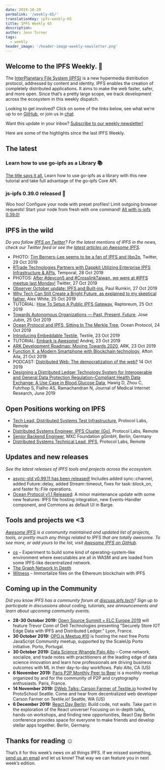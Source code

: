 ```yaml
---
date: 2019-10-29
permalink: '/weekly-65/'
translationKey: ipfs-weekly-65
title: IPFS Weekly 65
description:
author: Jenn Turner
tags:
  - weekly
header_image: '/header-image-weekly-newsletter.png'
---
```


## Welcome to the IPFS Weekly. 👋

The [InterPlanetary File System (IPFS)](https://ipfs.tech/) is a new hypermedia distribution protocol, addressed by content and identity. IPFS enables the creation of completely distributed applications. It aims to make the web faster, safer, and more open. Since that’s a pretty large scope, we track development across the ecosystem in this weekly dispatch.

Looking to get involved? Click on some of the links below, see what we’re up to on [GitHub](https://github.com/ipfs), or join us in [chat](https://riot.im/app/#/room/#ipfs:matrix.org).

Want this update in your inbox? [Subscribe to our weekly newsletter!](http://eepurl.com/gL2Pi5)

Here are some of the highlights since the last IPFS Weekly.

## The latest

### Learn how to use go-ipfs as a Library 📚

[The title says it all.](https://blog.ipfs.tech/073-go-ipfs-as-a-library/) Learn how to use go-ipfs as a library with this new tutorial and take full advantage of the go-ipfs Core API.

### js-ipfs 0.39.0 released 🎉

Woo hoo! Configure your node with preset profiles! Limit outgoing browser requests! Start your node from fresh with one command! [All with js-ipfs 0.39.0!](https://blog.ipfs.tech/071-js-ipfs-0-39/)

## IPFS in the wild

_Do you follow [IPFS on Twitter](https://twitter.com/IPFSbot)? For the latest mentions of IPFS in the news, check our Twitter feed or see the [latest articles on Awesome IPFS](https://awesome.ipfs.io/articles/)._

- PHOTO: [Tim Berners-Lee seems to be a fan of IPFS and libp2p](https://twitter.com/sgrasmann/status/1189194596544200708/photo/1), Twitter, 29 Oct 2019
- [RTrade Technologies Partners with Dappkit Utilizing Enterprise IPFS Infrastructure & APIs](https://medium.com/temporal-cloud/rtrade-technologies-partners-with-dappkit-utilizing-enterprise-ipfs-infrastructure-apis-7c9b67fdb589), Temporal, 28 Oct 2019
- PHOTOS: [After #devcon5 and #CrosslinkTaiwan, we were at #IPFS meetup last Monday!](https://twitter.com/pswu11/status/1188403475471831042) Twitter, 27 Oct 2019
- [Observer October update: IPFS and Built-ins](https://medium.com/@rumkin/observer-october-update-ipfs-and-built-ins-6a821fe2a42d), Paul Rumkin, 27 Oct 2019
- [Why Tech Can Still Create a Bright Future, as explained to my skeptical father.](https://medium.com/datadriveninvestor/why-tech-can-still-create-a-bright-future-as-explained-to-my-skeptical-father-f3a6e6dc960) Alex White, 25 Oct 2019
- TUTORIAL: [How To Setup A Public IPFS Gateway](https://raptoreum.com/blog/how-to-set-up-a-public-ipfs-gateway/), Raptoreum, 25 Oct 2019
- [Towards Autonomous Organizations — Past, Present, Future](https://medium.com/a-mma/towards-autonomous-organizations-past-present-future-9b66612507e6), Jose Jubin, 25 Oct 2019
- [Ocean Protocol and IPFS, Sitting In The Merkle Tree](https://blog.oceanprotocol.com/ocean-ipfs-integration-store-asset-files-43c623c356d7), Ocean Protocol, 24 Oct 2019
- [Introducing Embeddable Textile](https://blog.textile.io/introducing-embeddable-textile/), Textile, 23 Oct 2019
- TUTORIAL: [Embark is Awesome!](https://medium.com/@andrej.rakic.97/embark-is-awesome-9eee74fdfb4f) Andrej, 23 Oct 2019
- [ARK Development Roadmap: Moving Towards 2020](https://blog.ark.io/ark-development-roadmap-moving-towards-2020-36d5e78a1dfe), ARK, 23 Oct 2019
- [Function X, a Modern Smartphone with Blockchain technology](https://medium.com/@ailaafton2/function-x-a-modern-smartphone-with-blockchain-technology-c7194615f931), Afton Aila, 21 Oct 2019
- PODCAST: [Distributed Web: The democratization of the web?](https://www.innoq.com/de/podcast/068-distributed-web/) 14 Oct 2019
- [Designing a Distributed Ledger Technology System for Interoperable and General Data Protection Regulation–Compliant Health Data Exchange: A Use Case in Blood Glucose Data](https://www.jmir.org/2019/6/e13665/), Hawig D, Zhou C, Fuhrhop S, Fialho AS, Ramachandran N, Journal of Medical Internet Research, June 2019

## Open Positions working on IPFS

- [Tech Lead, Distributed Systems Test Infrastructure](https://jobs.lever.co/protocol/1ef5b878-573d-44fc-9fe6-c3745597c1fd), Protocol Labs, Remote
- [Distributed Systems Engineer, IPFS Cluster (Go)](https://jobs.lever.co/protocol/29207ca7-76a4-470f-b94a-e24244f9adc1), Protocol Labs, Remote
- [Senior Backend Engineer](https://www.golangprojects.com/golang-go-job-dcr-Senior-Backend-Engineer-Berlin-MXC-Foundation-gGmbH.html), MXC Foundation gGmbH, Berlin, Germany
- [Distributed Systems Technical Lead, IPFS](https://jobs.lever.co/protocol/9283f9b0-de64-4e1f-a221-5d02b0202198), Protocol Labs, Remote

## Updates and new releases

_See the latest releases of IPFS tools and projects across the ecosystem._

- [async-std v0.99.11 has been released!](https://github.com/async-rs/async-std/releases/tag/v0.99.11) Includes added sync::channel, added Future::delay, added Stream::timeout, fixes for task::block_on, and faster fs::File operations.
- [Ocean Protocol v1.1 Released](https://blog.oceanprotocol.com/ocean-protocol-v1-1-released-2a8bedc0466d): A minor maintenance update with some new features: IPFS file hosting integration, new Events-Handler component, and Commons as default UI in Barge.

## Tools and projects we <3

_[Awesome IPFS](https://awesome.ipfs.io/) is a community maintained and updated list of projects, tools, or pretty much any things related to IPFS that are totally awesome. To see more, or add yours to the list, visit [Awesome IPFS on GitHub](https://github.com/ipfs/awesome-ipfs)._

- [os](https://github.com/tomaka/os/) – Experiment to build some kind of operating-system-like environment where executables are all in WASM and are loaded from some IPFS-like decentralized network.
- [The Graph Network In Depth](https://thegraph.com/blog/the-graph-network-in-depth-part-1)
- [Witness](https://witnessdb.com/home) – Immortalize files on the Ethereum blockchain with IPFS

## Coming up in the Community

_Did you know IPFS has a community forum at [discuss.ipfs.tech](https://discuss.ipfs.tech/)? Sign up to participate in discussions about coding, tutorials, see announcements and learn about upcoming community events._

- **28-30 October 2019:** [Open Source Summit + ELC Europe 2019](https://osseu19.sched.com/event/TLD8) will feature Trevor Conn of Dell Technologies presenting “Securely Store IOT Edge Data with IPFS and Distributed Ledger.” Lyon, France.
- **30 October 2019:** [OPO.js Meetup #10](https://www.meetup.com/opo-js/events/265502030/) is hosting the next free Porto JavaScript Community meetup, supported by the ScaleUp Porto initiative. Porto, Portugal.
- **30 October 2019:** [Data Science Wrangle Palo Alto](https://events.attend.com/f/1383790393) – Come network, socialize, and trade notes with practitioners at the leading edge of data science innovation and learn how professionals are driving business outcomes with ML in their day-to-day workflows. Palo Alto, CA (US)
- **6 November 2019:** [Paris P2P Monthly Peer to Beer](https://p2p.paris/en/event/monthly-3/) is a monthly meetup organized by and for the community of P2P and cryptography enthusiasts. Paris, France.
- **14 November 2019:** [DWeb Talks: Carson Farmer of Textile.io](https://www.meetup.com/ProtoSchool-Seattle-Learn-to-Make-the-Decentralized-Web/events/263590720/) hosted by ProtoSchool Seattle. Come and hear from decentralized web developer Carson Farmer on Textile.io! Seattle, WA (US)
- **6 December 2019:** [React Day Berlin](https://reactday.berlin/): Build code, not walls. Take part in the exploration of the React universe! Focusing on in-depth talks, hands-on workshops, and finding new opportunities, React Day Berlin conference provides space for everyone to make friends and develop stellar apps together. Berlin, Germany.

## Thanks for reading ☺️

That’s it for this week’s news on all things IPFS. If we missed something, [send us an email](mailto:newsletter@ipfs.io) and let us know! That way we can feature you in next week’s edition.
